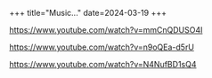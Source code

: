 +++
title="Music..."
date=2024-03-19
+++

https://www.youtube.com/watch?v=mmCnQDUSO4I

https://www.youtube.com/watch?v=n9oQEa-d5rU

https://www.youtube.com/watch?v=N4NufBD1sQ4
